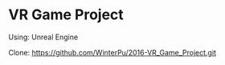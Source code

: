 # VR Game Project
Using: Unreal Engine

Clone: https://github.com/WinterPu/2016-VR_Game_Project.git
